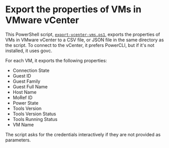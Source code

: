 # Export the properties of VMs in VMware vCenter

This PowerShell script, [`export-vcenter-vms.ps1`](./export-vcenter-vms.ps1), exports the properties of VMs in VMware vCenter to a CSV file, or JSON file in the same directory as the script. To connect to the vCenter, it prefers PowerCLI, but if it's not installed, it uses govc.

For each VM, it exports the following properties:
- Connection State
- Guest ID
- Guest Family
- Guest Full Name
- Host Name
- MoRef ID
- Power State
- Tools Version
- Tools Version Status
- Tools Running Status
- VM Name

The script asks for the credentials interactively if they are not provided as parameters.